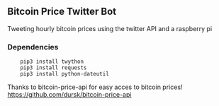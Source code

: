 Bitcoin Price Twitter Bot
----------------------------------------------------------------------
Tweeting hourly bitcoin prices using the twitter API and a raspberry pi

### Dependencies
        pip3 install twython
        pip3 install requests
        pip3 install python-dateutil

Thanks to bitcoin-price-api for easy acces to bitcoin prices!   https://github.com/dursk/bitcoin-price-api
